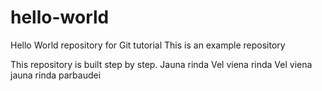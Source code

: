 # hello-world
Hello World repository for Git tutorial
This is an example repository

This repository is built step by step.
Jauna rinda
Vel viena rinda
Vel viena jauna rinda parbaudei